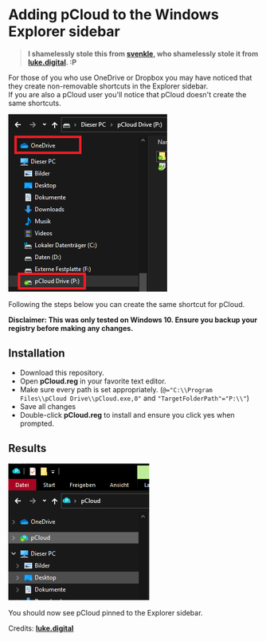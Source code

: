 # Adding pCloud to the Windows Explorer sidebar

> **I shamelessly stole this from [svenkle](https://github.com/svenkle/google-drive-add-to-explorer), who shamelessly stole it from [luke.digital](https://luke.digital/adding-google-drive-to-the-explorer-sidebar/). :P**

For those of you who use OneDrive or Dropbox you may have noticed that they create non-removable shortcuts in the Explorer sidebar.<br>
If you are also a pCloud user you&#39;ll notice that pCloud doesn&#39;t create the same shortcuts.

![before](images/before.png)

Following the steps below you can create the same shortcut for pCloud.

**Disclaimer: This was only tested on Windows 10. Ensure you backup your registry before making any changes.**

## Installation

- Download this repository.
- Open  **pCloud.reg**  in your favorite text editor.
- Make sure every path is set appropriately. (`@="C:\\Program Files\\pCloud Drive\\pCloud.exe,0"` and `"TargetFolderPath"="P:\\"`)
- Save all changes
- Double-click  **pCloud.reg**  to install and ensure you click yes when prompted.

## Results

![after](images/after.png)


You should now see pCloud pinned to the Explorer sidebar.

Credits: [**luke.digital**](http://luke.digital/adding-google-drive-to-the-explorer-sidebar/)
